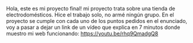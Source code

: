 Hola, este es mi proyecto final! mi proyecto trata sobre una tienda de electrodomésticos. Hice el trabajo solo, no armé ningún grupo. 
En el proyecto se cumple con cada uno de los puntos pedidos en el enunciado, voy a pasar a dejar un link de un vídeo que explica en 7 minutos donde muestro mi web funcionando: https://youtu.be/rhq9QmadgQ8
